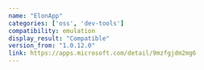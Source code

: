 ```yaml
---
name: "ElonApp"
categories: ['oss', 'dev-tools']
compatibility: emulation
display_result: "Compatible"
version_from: "1.0.12.0"
link: https://apps.microsoft.com/detail/9mzfgjdm2mg6
---
```

